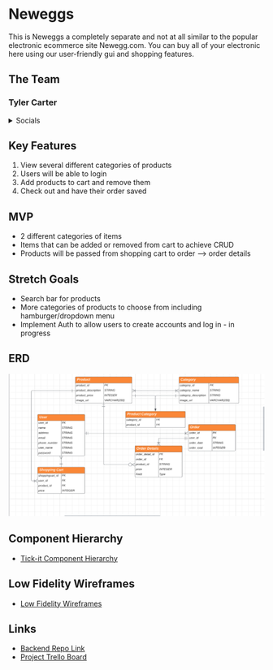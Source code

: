 # Neweggs
This is Neweggs a completely separate and not at all similar to the popular electronic ecommerce site Newegg.com. You can buy all of your electronic here using our user-friendly gui and shopping features.

## The Team

</details>

### Tyler Carter

<details>
    <summary>Socials</summary>

- [Github](https://github.com/bojeebs)
- [LinkedIn](https://www.linkedin.com/in/carter-tyler/)

</details>


## Key Features
1. View several different categories of products
2. Users will be able to login 
3. Add products to cart and remove them
4. Check out and have their order saved

## MVP
- 2 different categories of items
- Items that can be added or removed from cart to achieve CRUD
- Products will be passed from shopping cart to order --> order details

## Stretch Goals
- Search bar for products
- More categories of products to choose from including hamburger/dropdown menu
- Implement Auth to allow users to create accounts and log in - in progress

## ERD

![Screenshot of ERD](Assets/ERD.png)

## Component Hierarchy
- [Tick-it Component Hierarchy](https://www.figma.com/file/jP6HhuGUxkJbOPSy7MdPPT/Tick-it?node-id=0-1&t=DLOIyTkYkJ26hn7d-0)

## Low Fidelity Wireframes
- [Low Fidelity Wireframes](https://www.figma.com/file/XCTGL7lXleDeyuwedf9lOt/Tick-It?node-id=0-1&t=RZa1HronwBGozD30-0)

## Links
- [Backend Repo Link](https://github.com/bojeebs/neweggs)
- [Project Trello Board](https://trello.com/b/czYkOXUP/tick-it)
